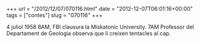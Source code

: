+++
url = "/2012/12/07/070116.html"
date = "2012-12-07T06:01:16+00:00"
tags = ["contes"]
slug = "070116"
+++

4 juliol 1958 8AM, FBI clausura la Miskatonic University. 7AM Professor del Departament de Geologia observa que li creixen tentacles al cap.
